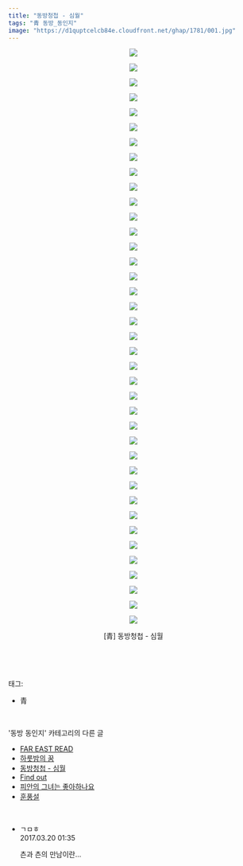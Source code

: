 ```yaml
---
title: "동방청첩 - 심월"
tags: "青 동방_동인지"
image: "https://d1quptcelcb84e.cloudfront.net/ghap/1781/001.jpg"
---
```

<div class="article">
<p style="text-align: center; clear: none; float: none;"><img src="{{ site.imgserver8 }}/ghap/1781/001.jpg"/></p>
<p style="text-align: center; clear: none; float: none;"><img src="{{ site.imgserver8 }}/ghap/1781/002.jpg"/></p>
<p style="text-align: center; clear: none; float: none;"><img src="{{ site.imgserver8 }}/ghap/1781/003.jpg"/></p>
<p style="text-align: center; clear: none; float: none;"><img src="{{ site.imgserver8 }}/ghap/1781/004.jpg"/></p>
<p style="text-align: center; clear: none; float: none;"><img src="{{ site.imgserver8 }}/ghap/1781/005.jpg"/></p>
<p style="text-align: center; clear: none; float: none;"><img src="{{ site.imgserver8 }}/ghap/1781/006.jpg"/></p>
<p style="text-align: center; clear: none; float: none;"><img src="{{ site.imgserver8 }}/ghap/1781/007.jpg"/></p>
<p style="text-align: center; clear: none; float: none;"><img src="{{ site.imgserver8 }}/ghap/1781/008.jpg"/></p>
<p style="text-align: center; clear: none; float: none;"><img src="{{ site.imgserver8 }}/ghap/1781/009.jpg"/></p>
<p style="text-align: center; clear: none; float: none;"><img src="{{ site.imgserver8 }}/ghap/1781/010.jpg"/></p>
<p style="text-align: center; clear: none; float: none;"><img src="{{ site.imgserver8 }}/ghap/1781/011.jpg"/></p>
<p style="text-align: center; clear: none; float: none;"><img src="{{ site.imgserver8 }}/ghap/1781/012.jpg"/></p>
<p style="text-align: center; clear: none; float: none;"><img src="{{ site.imgserver8 }}/ghap/1781/013.jpg"/></p>
<p style="text-align: center; clear: none; float: none;"><img src="{{ site.imgserver8 }}/ghap/1781/014.jpg"/></p>
<p style="text-align: center; clear: none; float: none;"><img src="{{ site.imgserver8 }}/ghap/1781/015.jpg"/></p>
<p style="text-align: center; clear: none; float: none;"><img src="{{ site.imgserver8 }}/ghap/1781/016.jpg"/></p>
<p style="text-align: center; clear: none; float: none;"><img src="{{ site.imgserver8 }}/ghap/1781/017.jpg"/></p>
<p style="text-align: center; clear: none; float: none;"><img src="{{ site.imgserver8 }}/ghap/1781/018.jpg"/></p>
<p style="text-align: center; clear: none; float: none;"><img src="{{ site.imgserver8 }}/ghap/1781/019.jpg"/></p>
<p style="text-align: center; clear: none; float: none;"><img src="{{ site.imgserver8 }}/ghap/1781/020.jpg"/></p>
<p style="text-align: center; clear: none; float: none;"><img src="{{ site.imgserver8 }}/ghap/1781/021.jpg"/></p>
<p style="text-align: center; clear: none; float: none;"><img src="{{ site.imgserver8 }}/ghap/1781/022.jpg"/></p>
<p style="text-align: center; clear: none; float: none;"><img src="{{ site.imgserver8 }}/ghap/1781/023.jpg"/></p>
<p style="text-align: center; clear: none; float: none;"><img src="{{ site.imgserver8 }}/ghap/1781/024.jpg"/></p>
<p style="text-align: center; clear: none; float: none;"><img src="{{ site.imgserver8 }}/ghap/1781/025.jpg"/></p>
<p style="text-align: center; clear: none; float: none;"><img src="{{ site.imgserver8 }}/ghap/1781/026.jpg"/></p>
<p style="text-align: center; clear: none; float: none;"><img src="{{ site.imgserver8 }}/ghap/1781/027.jpg"/></p>
<p style="text-align: center; clear: none; float: none;"><img src="{{ site.imgserver8 }}/ghap/1781/028.jpg"/></p>
<p style="text-align: center; clear: none; float: none;"><img src="{{ site.imgserver8 }}/ghap/1781/029.jpg"/></p>
<p style="text-align: center; clear: none; float: none;"><img src="{{ site.imgserver8 }}/ghap/1781/030.jpg"/></p>
<p style="text-align: center; clear: none; float: none;"><img src="{{ site.imgserver8 }}/ghap/1781/031.jpg"/></p>
<p style="text-align: center; clear: none; float: none;"><img src="{{ site.imgserver8 }}/ghap/1781/032.jpg"/></p>
<p style="text-align: center; clear: none; float: none;"><img src="{{ site.imgserver8 }}/ghap/1781/033.jpg"/></p>
<p style="text-align: center; clear: none; float: none;"><img src="{{ site.imgserver8 }}/ghap/1781/034.jpg"/></p>
<p style="text-align: center; clear: none; float: none;"><img src="{{ site.imgserver8 }}/ghap/1781/035.jpg"/></p>
<p style="text-align: center; clear: none; float: none;"><img src="{{ site.imgserver8 }}/ghap/1781/036.jpg"/></p>
<p style="text-align: center; clear: none; float: none;"><img src="{{ site.imgserver8 }}/ghap/1781/037.jpg"/></p>
<p style="text-align: center; clear: none; float: none;"><img src="{{ site.imgserver8 }}/ghap/1781/038.jpg"/></p>
<p style="text-align: center; clear: none; float: none;"><img src="{{ site.imgserver8 }}/ghap/1781/039.jpg"/></p>
<p style="text-align: center; clear: none; float: none;">[青] 동방청첩 - 심월</p>
<p><br/></p>
</div><br/>
<div class="tagTrail">
<p>태그: </p>
<ul>
<li>青</li>
</ul>
</div><br/>
<div class="another">
<p>'동방 동인지' 카테고리의 다른 글</p>
<ul>
<li><a href="/ghap_1783">FAR EAST READ</a></li>
<li><a href="/ghap_1782">하룻밤의 꿈</a></li>
<li><a href="/ghap_1781">동방청첩 - 심월</a></li>
<li><a href="/ghap_1780">Find out</a></li>
<li><a href="/ghap_1779">피안의 그녀는 좋아하나요</a></li>
<li><a href="/ghap_1778">훈풍설</a></li>
</ul>
</div><br/>
<div class="cb_module cb_fluid">
<div class="cb_wrt cb_profile">
<div class="comment">
<ul>
<li class="cb_thumb_off" id="comment14943627">
<div class="cb_comment_area">
<div class="cb_info_area">
<div class="cb_section">
<span class="cb_nick_name">ㄱㅁㅎ</span>
</div>
<div class="cb_section">
<span class="cb_date">2017.03.20 01:35 </span>
</div>
</div>
<div class="cb_dsc_comment">
<p class="cb_dsc">
											츤과 츤의 만남이란...
										</p>
</div>
</div></li>
</ul>
</div>
</div><!-- commentList close -->
</div><br/>
